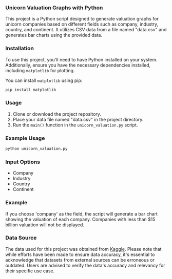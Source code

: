 ### Unicorn Valuation Graphs with Python

This project is a Python script designed to generate valuation graphs for unicorn companies based on different fields such as company, industry, country, and continent. It utilizes CSV data from a file named "data.csv" and generates bar charts using the provided data.

### Installation

To use this project, you'll need to have Python installed on your system. Additionally, ensure you have the necessary dependencies installed, including `matplotlib` for plotting.

You can install `matplotlib` using pip:

```bash
pip install matplotlib
```

### Usage

1. Clone or download the project repository.
2. Place your data file named "data.csv" in the project directory.
3. Run the `main()` function in the `unicorn_valuation.py` script.

### Example Usage

```python
python unicorn_valuation.py
```

### Input Options

- Company
- Industry
- Country
- Continent

### Example

If you choose 'company' as the field, the script will generate a bar chart showing the valuation of each company. Companies with less than $15 billion valuation will not be displayed.

### Data Source

The data used for this project was obtained from [Kaggle](https://www.kaggle.com/datasets/mysarahmadbhat/unicorn-companies?select=Unicorn_Companies.csv). Please note that while efforts have been made to ensure data accuracy, it's essential to acknowledge that datasets from external sources can be erroneous or outdated. Users are advised to verify the data's accuracy and relevancy for their specific use case.
